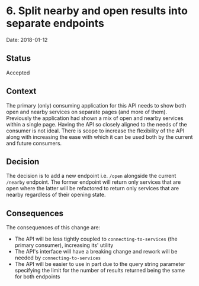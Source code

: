 # 6. Split nearby and open results into separate endpoints

Date: 2018-01-12

## Status

Accepted

## Context

The primary (only) consuming application for this API needs to show both open
and nearby services on separate pages (and more of them). Previously the
application had shown a mix of open and nearby services within a
single page.
Having the API so closely aligned to the needs of the consumer is not ideal.
There is scope to increase the flexibility of the API along with increasing the
ease with which it can be used both by the current and future consumers.

## Decision
The decision is to add a new endpoint i.e. `/open` alongside the current
`/nearby` endpoint. The former endpoint will return only services that are open
where the latter will be refactored to return only services that are nearby
regardless of their opening state.

## Consequences

The consequences of this change are:
- The API will be less tightly coupled to `connecting-to-services` (the primary
  consumer), increasing its' utility
- The API's interface will have a breaking change and rework will be needed by
  `connecting-to-services`
- The API will be easier to use in part due to the query string parameter
  specifying the limit for the number of results returned being the same for
  both endpoints
